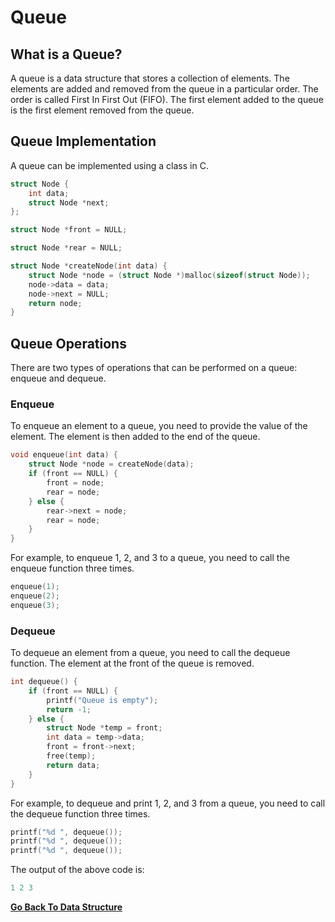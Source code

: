 # Queue

## What is a Queue?

A queue is a data structure that stores a collection of elements. The elements are added and removed from the queue in a particular order. The order is called First In First Out (FIFO). The first element added to the queue is the first element removed from the queue.

## Queue Implementation

A queue can be implemented using a class in C.

```c
struct Node {
    int data;
    struct Node *next;
};

struct Node *front = NULL;

struct Node *rear = NULL;

struct Node *createNode(int data) {
    struct Node *node = (struct Node *)malloc(sizeof(struct Node));
    node->data = data;
    node->next = NULL;
    return node;
}
```

## Queue Operations

There are two types of operations that can be performed on a queue: enqueue and dequeue.

### Enqueue

To enqueue an element to a queue, you need to provide the value of the element. The element is then added to the end of the queue.

```c
void enqueue(int data) {
    struct Node *node = createNode(data);
    if (front == NULL) {
        front = node;
        rear = node;
    } else {
        rear->next = node;
        rear = node;
    }
}
```

For example, to enqueue 1, 2, and 3 to a queue, you need to call the enqueue function three times.

```c
enqueue(1);
enqueue(2);
enqueue(3);
```

### Dequeue

To dequeue an element from a queue, you need to call the dequeue function. The element at the front of the queue is removed.

```c
int dequeue() {
    if (front == NULL) {
        printf("Queue is empty");
        return -1;
    } else {
        struct Node *temp = front;
        int data = temp->data;
        front = front->next;
        free(temp);
        return data;
    }
}
```

For example, to dequeue and print 1, 2, and 3 from a queue, you need to call the dequeue function three times.

```c
printf("%d ", dequeue());
printf("%d ", dequeue());
printf("%d ", dequeue());
```
The output of the above code is:

```c
1 2 3
```
[**Go Back To Data Structure**](Overview.md)